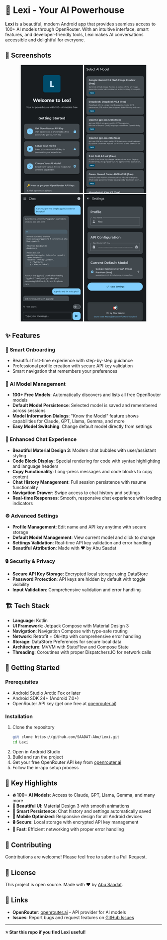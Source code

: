 # 🤖 Lexi - Your AI Powerhouse

**Lexi** is a beautiful, modern Android app that provides seamless access to 100+ AI models through OpenRouter. With an intuitive interface, smart features, and developer-friendly tools, Lexi makes AI conversations accessible and delightful for everyone.

## 📱 Screenshots

<p align="center">
  <img src="Screenshots/1.png" width="200" />
  <img src="Screenshots/2.png" width="200" /> 
  <img src="Screenshots/3.png" width="200" />
  <img src="Screenshots/4.png" width="200" />
</p>

## ✨ Features

### 🎯 **Smart Onboarding**
- Beautiful first-time experience with step-by-step guidance
- Professional profile creation with secure API key validation
- Smart navigation that remembers your preferences

### 🤖 **AI Model Management**
- **100+ Free Models**: Automatically discovers and lists all free OpenRouter models
- **Default Model Persistence**: Selected model is saved and remembered across sessions
- **Model Information Dialogs**: "Know the Model" feature shows capabilities for Claude, GPT, Llama, Gemma, and more
- **Easy Model Switching**: Change default model directly from settings

### 💬 **Enhanced Chat Experience**
- **Beautiful Material Design 3**: Modern chat bubbles with user/assistant styling
- **Code Block Display**: Special rendering for code with syntax highlighting and language headers
- **Copy Functionality**: Long-press messages and code blocks to copy content
- **Chat History Management**: Full session persistence with resume functionality
- **Navigation Drawer**: Swipe access to chat history and settings
- **Real-time Responses**: Smooth, responsive chat experience with loading indicators

### ⚙️ **Advanced Settings**
- **Profile Management**: Edit name and API key anytime with secure storage
- **Default Model Management**: View current model and click to change
- **Settings Validation**: Real-time API key validation and error handling
- **Beautiful Attribution**: Made with ❤️ by Abu Saadat

### 🔒 **Security & Privacy**
- **Secure API Key Storage**: Encrypted local storage using DataStore
- **Password Protection**: API keys are hidden by default with toggle visibility
- **Input Validation**: Comprehensive validation and error handling

## 🏗️ Tech Stack

- **Language**: Kotlin
- **UI Framework**: Jetpack Compose with Material Design 3
- **Navigation**: Navigation Compose with type-safe routing
- **Network**: Retrofit + OkHttp with comprehensive error handling
- **Storage**: DataStore Preferences for secure local data
- **Architecture**: MVVM with StateFlow and Compose State
- **Threading**: Coroutines with proper Dispatchers.IO for network calls

## 🚀 Getting Started

### Prerequisites
- Android Studio Arctic Fox or later
- Android SDK 24+ (Android 7.0+)
- OpenRouter API key (get one free at [openrouter.ai](https://openrouter.ai))

### Installation
1. Clone the repository
   ```bash
   git clone https://github.com/SAADAT-Abu/Lexi.git
   cd Lexi
   ```
2. Open in Android Studio
3. Build and run the project
4. Get your free OpenRouter API key from [openrouter.ai](https://openrouter.ai)
5. Follow the in-app setup process

## 🎨 Key Highlights

- **🔥 100+ AI Models**: Access to Claude, GPT, Llama, Gemma, and many more
- **🎨 Beautiful UI**: Material Design 3 with smooth animations
- **💾 Smart Persistence**: Chat history and settings automatically saved
- **📱 Mobile Optimized**: Responsive design for all Android devices
- **🔒 Secure**: Local storage with encrypted API key management
- **🚀 Fast**: Efficient networking with proper error handling

## 🤝 Contributing

Contributions are welcome! Please feel free to submit a Pull Request.

## 📄 License

This project is open source. Made with ❤️ by [Abu Saadat](https://github.com/SAADAT-Abu).

## 🔗 Links

- **OpenRouter**: [openrouter.ai](https://openrouter.ai) - API provider for AI models
- **Issues**: Report bugs and request features on [GitHub Issues](https://github.com/SAADAT-Abu/Lexi/issues)

---

**⭐ Star this repo if you find Lexi useful!**